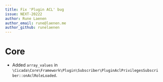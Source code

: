 ```yaml
---
title: Fix 'Plugin ACL' bug
issue: NEXT-20222
author: Rune Laenen
author_email: rune@laenen.me
author_github: runelaenen
---
```

# Core
* Added `array_values` in `\Cicada\Core\Framework\Plugin\Subscriber\PluginAclPrivilegesSubscriber::onAclRoleLoaded`.
